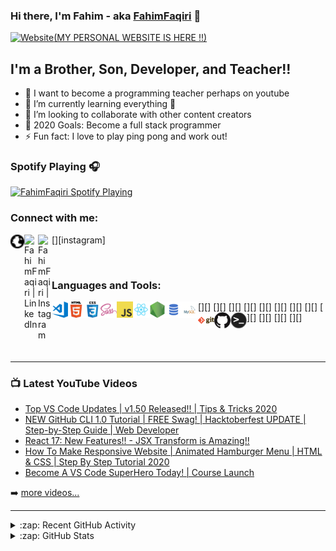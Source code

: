 ### Hi there, I'm Fahim - aka [FahimFaqiri][website] 👋

[![Website](MY PERSONAL WEBSITE IS HERE !!)](https://jolly-lewin-04c48b.netlify.app)

## I'm a Brother, Son, Developer, and Teacher!!

- 🔭 I want to become a programming teacher perhaps on youtube
- 🌱 I’m currently learning everything 🤣
- 👯 I’m looking to collaborate with other content creators
- 🥅 2020 Goals: Become a full stack programmer
- ⚡ Fun fact: I love to play ping pong and work out!

### Spotify Playing 🎧

[<img src="https://www.google.com/search?q=blinding+lights&sxsrf=ALeKk0243YnI48ErOVVvR5VCG3wNhaP8KQ:1602446358823&source=lnms&tbm=isch&sa=X&ved=2ahUKEwiarvTvqa3sAhXmkIsKHThmCBgQ_AUoAnoECBoQBA&biw=859&bih=870#imgrc=8c9_G683x4LnYM" alt="FahimFaqiri Spotify Playing" width="350" />](https://open.spotify.com/track/0VjIjW4GlUZAMYd2vXMi3b?si=R9YWg8pzT5KOf51NqHNCdg)

### Connect with me:

[<img align="left" alt="FahimFaqiri" width="22px" src="https://raw.githubusercontent.com/iconic/open-iconic/master/svg/globe.svg" />][website]
[<img align="left" alt="FahimFaqiri | LinkedIn" width="22px" src="https://cdn.jsdelivr.net/npm/simple-icons@v3/icons/linkedin.svg" />][linkedin]
[<img align="left" alt="FahimFaqiri | Instagram" width="22px" src="https://cdn.jsdelivr.net/npm/simple-icons@v3/icons/instagram.svg" />][instagram]

<br />

### Languages and Tools:

[<img align="left" alt="Visual Studio Code" width="26px" src="https://raw.githubusercontent.com/github/explore/80688e429a7d4ef2fca1e82350fe8e3517d3494d/topics/visual-studio-code/visual-studio-code.png" />][]
[<img align="left" alt="HTML5" width="26px" src="https://raw.githubusercontent.com/github/explore/80688e429a7d4ef2fca1e82350fe8e3517d3494d/topics/html/html.png" />][]
[<img align="left" alt="CSS3" width="26px" src="https://raw.githubusercontent.com/github/explore/80688e429a7d4ef2fca1e82350fe8e3517d3494d/topics/css/css.png" />][]
[<img align="left" alt="Sass" width="26px" src="https://raw.githubusercontent.com/github/explore/80688e429a7d4ef2fca1e82350fe8e3517d3494d/topics/sass/sass.png" />][]
[<img align="left" alt="JavaScript" width="26px" src="https://raw.githubusercontent.com/github/explore/80688e429a7d4ef2fca1e82350fe8e3517d3494d/topics/javascript/javascript.png" />][]
[<img align="left" alt="React" width="26px" src="https://raw.githubusercontent.com/github/explore/80688e429a7d4ef2fca1e82350fe8e3517d3494d/topics/react/react.png" />][]
[<img align="left" alt="Node.js" width="26px" src="https://raw.githubusercontent.com/github/explore/80688e429a7d4ef2fca1e82350fe8e3517d3494d/topics/nodejs/nodejs.png" />][]
[<img align="left" alt="SQL" width="26px" src="https://raw.githubusercontent.com/github/explore/80688e429a7d4ef2fca1e82350fe8e3517d3494d/topics/sql/sql.png" />][]
[<img align="left" alt="MySQL" width="26px" src="https://raw.githubusercontent.com/github/explore/80688e429a7d4ef2fca1e82350fe8e3517d3494d/topics/mysql/mysql.png" />][]
[<img align="left" alt="Git" width="26px" src="https://raw.githubusercontent.com/github/explore/80688e429a7d4ef2fca1e82350fe8e3517d3494d/topics/git/git.png" />][]
[<img align="left" alt="GitHub" width="26px" src="https://raw.githubusercontent.com/github/explore/78df643247d429f6cc873026c0622819ad797942/topics/github/github.png" />][]
[<img align="left" alt="Terminal" width="26px" src="https://raw.githubusercontent.com/github/explore/80688e429a7d4ef2fca1e82350fe8e3517d3494d/topics/terminal/terminal.png" />][]

<br />
<br />

---

### 📺 Latest YouTube Videos

<!-- YOUTUBE:START -->

- [Top VS Code Updates | v1.50 Released!! | Tips & Tricks 2020](https://www.youtube.com/watch?v=WYIelDSS738)
- [NEW GitHub CLI 1.0 Tutorial | FREE Swag! | Hacktoberfest UPDATE | Step-by-Step Guide | Web Developer](https://www.youtube.com/watch?v=Uzcr9YrdODU)
- [React 17: New Features!! - JSX Transform is Amazing!!](https://www.youtube.com/watch?v=8D-rWP3c088)
- [How To Make Responsive Website | Animated Hamburger Menu | HTML & CSS | Step By Step Tutorial 2020](https://www.youtube.com/watch?v=nME3fE3c9Qw)
- [Become A VS Code SuperHero Today! | Course Launch](https://www.youtube.com/watch?v=MIsHYGZ3MwQ)
<!-- YOUTUBE:END -->

➡️ [more videos...](https://youtube.com/codestackr)

---

<details>
  <summary>:zap: Recent GitHub Activity</summary>
  
<!--START_SECTION:activity-->
1. 💪 Created Node.js server [#259](https://github.com/florinpop17/app-ideas/pull/259) in [FahimFaqiri responsive-website-react](github.com/)
2. 🎉 Created a responsive website (https://github.com/FahimFaqiri/responsive-website-react) in [FahimFaqiri responsive-website-react](https://github.com/FahimFaqiri/responsive-website-react)
3. 💪 Created a login form [#13](https://github.com/FahimFaqiri/login-authentication/tree/master) in [https://github.com/FahimFaqiri](https://github.com/FahimFaqiri/login-authentication/tree/master)
<!--END_SECTION:activity-->

</details>

<details>
  <summary>:zap: GitHub Stats</summary>

  <img align="left" alt="codeSTACKr's GitHub Stats" src="https://github-readme-stats.codestackr.vercel.app/api?username=FahimFaqiri&show_icons=true&hide_border=true" />

</details>

[website]: https://jolly-lewin-04c48b.netlify.app
[linkedin]: https://www.linkedin.com/in/fahim-faqiri-38b8391b7/
